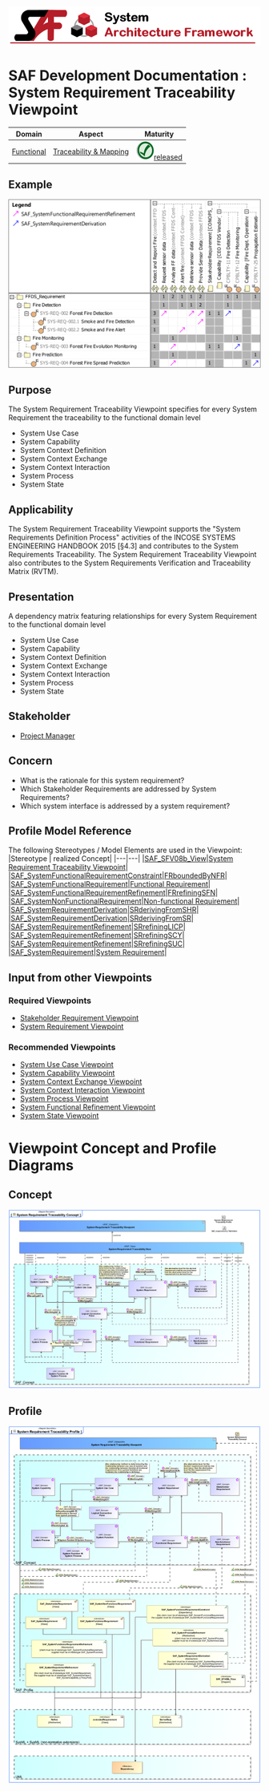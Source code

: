 ![System Architecture Framework](../../diagrams/Banner_SAF.png)
# SAF Development Documentation : System Requirement Traceability Viewpoint
|**Domain**|**Aspect**|**Maturity**|
| --- | --- | --- |
|[Functional](../../domains.md#Domain-Functional)|[Traceability & Mapping](../../aspects.md#Aspect-Traceability-&-Mapping)|![Released](../../diagrams/Symbol_confirmed.png )[released](../../using-saf/maturity.md#released)|
## Example
![System-Requirement-Traceability-Viewpoint-primary-example.svg](../../diagrams/vp-examples/System-Requirement-Traceability-Viewpoint-primary-example.svg)
## Purpose
The System Requirement Traceability Viewpoint specifies for every System Requirement the traceability to the functional domain level
* System Use Case
* System Capability
* System Context Definition
* System Context Exchange
* System Context Interaction
* System Process
* System State
## Applicability
The System Requirement Traceability Viewpoint supports the "System Requirements Definition Process" activities of the INCOSE SYSTEMS ENGINEERING HANDBOOK 2015 [§4.3] and contributes to the System Requirements Traceability. The System Requirement Traceability Viewpoint also contributes to the System Requirements Verification and Traceability Matrix (RVTM).
## Presentation
A dependency matrix featuring relationships for every System Requirement to the functional domain level
* System Use Case
* System Capability
* System Context Definition
* System Context Exchange
* System Context Interaction
* System Process
* System State

## Stakeholder
* [Project Manager](../../stakeholders.md#Project-Manager)
## Concern
* What is the rationale for this system requirement?
* Which Stakeholder Requirements are addressed by System Requirements?
* Which system interface is addressed by a system requirement?
## Profile Model Reference
The following Stereotypes / Model Elements are used in the Viewpoint:
|Stereotype | realized Concept|
|---|---|
|[SAF_SFV08b_View](../../stereotypes.md#SAF_SFV08b_View)|[System Requirement Traceability Viewpoint](../concept/concepts.md#System-Requirement-Traceability-Viewpoint)|
|[SAF_SystemFunctionalRequirementConstraint](../../stereotypes.md#SAF_SystemFunctionalRequirementConstraint)|[FRboundedByNFR](../concept/concepts.md#FRboundedByNFR)|
|[SAF_SystemFunctionalRequirement](../../stereotypes.md#SAF_SystemFunctionalRequirement)|[Functional Requirement](../concept/concepts.md#Functional-Requirement)|
|[SAF_SystemFunctionalRequirementRefinement](../../stereotypes.md#SAF_SystemFunctionalRequirementRefinement)|[FRrefiningSFN](../concept/concepts.md#FRrefiningSFN)|
|[SAF_SystemNonFunctionalRequirement](../../stereotypes.md#SAF_SystemNonFunctionalRequirement)|[Non-functional Requirement](../concept/concepts.md#Non-functional-Requirement)|
|[SAF_SystemRequirementDerivation](../../stereotypes.md#SAF_SystemRequirementDerivation)|[SRderivingFromSHR](../concept/concepts.md#SRderivingFromSHR)|
|[SAF_SystemRequirementDerivation](../../stereotypes.md#SAF_SystemRequirementDerivation)|[SRderivingFromSR](../concept/concepts.md#SRderivingFromSR)|
|[SAF_SystemRequirementRefinement](../../stereotypes.md#SAF_SystemRequirementRefinement)|[SRrefiningLICP](../concept/concepts.md#SRrefiningLICP)|
|[SAF_SystemRequirementRefinement](../../stereotypes.md#SAF_SystemRequirementRefinement)|[SRrefiningSCY](../concept/concepts.md#SRrefiningSCY)|
|[SAF_SystemRequirementRefinement](../../stereotypes.md#SAF_SystemRequirementRefinement)|[SRrefiningSUC](../concept/concepts.md#SRrefiningSUC)|
|[SAF_SystemRequirement](../../stereotypes.md#SAF_SystemRequirement)|[System Requirement](../concept/concepts.md#System-Requirement)|
## Input from other Viewpoints
### Required Viewpoints
* [Stakeholder Requirement Viewpoint](Stakeholder-Requirement-Viewpoint.md)
* [System Requirement Viewpoint](System-Requirement-Viewpoint.md)
### Recommended Viewpoints
* [System Use Case Viewpoint](System-Use-Case-Viewpoint.md)
* [System Capability Viewpoint](System-Capability-Viewpoint.md)
* [System Context Exchange Viewpoint](System-Context-Exchange-Viewpoint.md)
* [System Context Interaction Viewpoint](System-Context-Interaction-Viewpoint.md)
* [System Process Viewpoint](System-Process-Viewpoint.md)
* [System Functional Refinement Viewpoint](System-Functional-Refinement-Viewpoint.md)
* [System State Viewpoint](System-State-Viewpoint.md)
# Viewpoint Concept and Profile Diagrams
## Concept
![System Requirement Traceability Concept](diagrams/System-Requirement-Traceability-Concept.svg)
## Profile
![System Requirement Traceability Profile](diagrams/System-Requirement-Traceability-Profile.svg)
